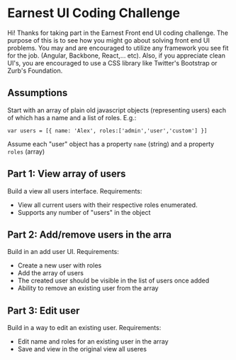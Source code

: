 # Earnest UI Coding Challenge

Hi!  Thanks for taking part in the Earnest Front end UI coding challenge.  The purpose of this is to see how you might go about solving front end UI problems. You may and are encouraged to utilize any framework you see fit for the job. (Angular, Backbone, React,... etc).  Also, if you appreciate clean UI's, you are encouraged to use a CSS library like Twitter's Bootstrap or Zurb's Foundation.

## Assumptions
Start with an array of plain old javascript objects (representing users) each of which has a name and a list of roles. E.g.:
```
var users = [{ name: 'Alex', roles:['admin','user','custom'] }]
```
Assume each "user" object has a property `name` (string)  and a property `roles` (array)


## Part 1: View array of users
Build a view all users interface. 
Requirements:

- View all current users with their respective roles enumerated.
- Supports any number of "users" in the object

## Part 2: Add/remove users in the arra
Build in an add user UI.
Requirements:

- Create a new user with roles
- Add the array of users
- The created user should be visible in the list of users once added
- Ability to remove an existing user from the array

## Part 3: Edit user
Build in a way to edit an existing user.
Requirements:

- Edit name and roles for an existing user in the array
- Save and view in the original view all useres





